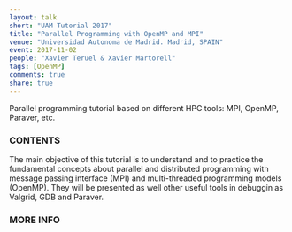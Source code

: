 ```yaml
---
layout: talk
short: "UAM Tutorial 2017"
title: "Parallel Programming with OpenMP and MPI"
venue: "Universidad Autonoma de Madrid. Madrid, SPAIN"
event: 2017-11-02
people: "Xavier Teruel & Xavier Martorell"
tags: [OpenMP]
comments: true
share: true
---
```


Parallel programming tutorial based on different HPC tools: MPI, OpenMP, Paraver, etc.


### CONTENTS

The main objective of this tutorial is to understand and to practice the
fundamental concepts about parallel and distributed programming with message
passing interface (MPI) and multi-threaded programming models (OpenMP). They
will be presented as well other useful tools in debuggin as Valgrid, GDB and
Paraver.

### MORE INFO

